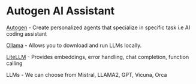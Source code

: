 # Autogen AI Assistant

[Autogen](https://microsoft.github.io/autogen/docs/Getting-Started) - Create personalized agents that specialize in specific task i.e AI coding assistant

[Ollama](https://github.com/ollama/ollama) - Allows you to download and run LLMs locally. <!-- curl -fsSL https://ollama.com/install.sh | sh -->

[LiteLLM](https://litellm.ai/) - Provides embeddings, error handling, chat completion, function calling

LLMs - We can choose from Mistral, LLAMA2, GPT, Vicuna, Orca

<!--
-- Autogen Tutrial
https://www.youtube.com/watch?v=mUEFwUU0IfE
-- Initialize AutogenStudio
autogenstudio ui --port 8081

Sample:
Build llm that specializes in Quantitative analysis and FinTech, automize research multiple docs, provides auotametaded backtesting

Prompt:
"You are the best Quantitative Analyst in all the world, in fact the best Quant ever known to man, with that in mind please answer the prompts. Take into consideration the research articles you are trained on"


INSTRUCTIONS
Initialize AutoGen in Docker

-- Download Autogen docker img
docker build -f .devcontainer/full/Dockerfile -t autogen_full_img https://github.com/microsoft/autogen.git

-- MOUNT your current directory
docker run -it -v "$(pwd)":/home/autogen/project autogen_full_img

-- ENTER container
docker exec -it a282e3193d5e bash

-- START/STOP container
docker start a282e3193d5e
docker stop a282e3193d5e
docker rm a282e3193d5e


 -->
